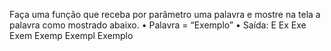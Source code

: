  Faça uma função que receba por parâmetro uma palavra e
mostre na tela a palavra como mostrado abaixo.
• Palavra = “Exemplo”
• Saída:
E
Ex
Exe
Exem
Exemp
Exempl
Exemplo